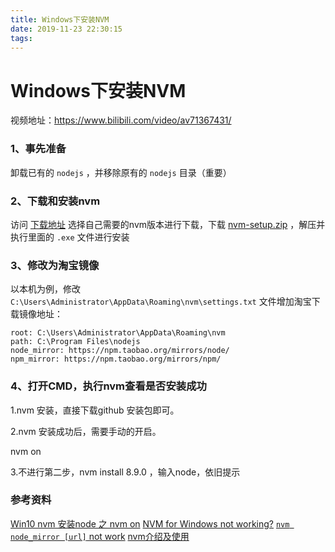 ```yaml
---
title: Windows下安装NVM
date: 2019-11-23 22:30:15
tags:
---
```



# Windows下安装NVM

视频地址：<https://www.bilibili.com/video/av71367431/> 

### 1、事先准备

卸载已有的 `nodejs` ，并移除原有的 `nodejs` 目录（重要）

### 2、下载和安装nvm

访问 [下载地址](<https://github.com/coreybutler/nvm-windows/releases> ) 选择自己需要的nvm版本进行下载，下载 [nvm-setup.zip](https://github.com/coreybutler/nvm-windows/releases/download/1.1.7/nvm-setup.zip)  ，解压并执行里面的 `.exe` 文件进行安装

### 3、修改为淘宝镜像

以本机为例，修改 `C:\Users\Administrator\AppData\Roaming\nvm\settings.txt` 文件增加淘宝下载镜像地址：

```
root: C:\Users\Administrator\AppData\Roaming\nvm
path: C:\Program Files\nodejs
node_mirror: https://npm.taobao.org/mirrors/node/
npm_mirror: https://npm.taobao.org/mirrors/npm/
```

### 4、打开CMD，执行nvm查看是否安装成功

1.nvm 安装，直接下载github 安装包即可。

2.nvm 安装成功后，需要手动的开启。

nvm on 

3.不进行第二步，nvm install 8.9.0 ，输入node，依旧提示

### 参考资料

[Win10 nvm 安装node 之 nvm on](https://juejin.im/post/5cfde431e51d45775b419bac)
[NVM for Windows not working?](https://stackoverflow.com/questions/28313372/nvm-for-windows-not-working)
[`nvm node_mirror [url]` not work](https://github.com/coreybutler/nvm-windows/issues/216)
[nvm介绍及使用](https://www.jianshu.com/p/d0e0935b150a)
